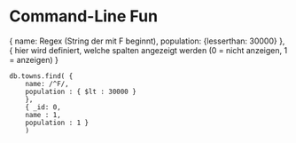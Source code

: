 # Command-Line Fun

{
name: Regex (String der mit F beginnt),
population: {lesserthan: 30000}
},
{
hier wird definiert, welche spalten angezeigt werden (0 = nicht anzeigen, 1 = anzeigen)
}

```
db.towns.find( { 
    name: /^F/, 
    population : { $lt : 30000 } 
    }, 
    { _id: 0, 
    name : 1, 
    population : 1 }
    )
```
